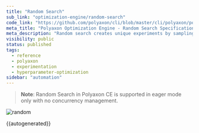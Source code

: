 ```yaml
---
title: "Random Search"
sub_link: "optimization-engine/random-search"
code_link: "https://github.com/polyaxon/cli/blob/master/cli/polyaxon/polyflow/matrix/random_search.py"
meta_title: "Polyaxon Optimization Engine - Random Search Specification - Polyaxon References"
meta_description: "Random search creates unique experiments by sampling randomly from a search space. Random search is a competitive method for black-box parameter tuning in machine learning."
visibility: public
status: published
tags:
  - reference
  - polyaxon
  - experimentation
  - hyperparameter-optimization
sidebar: "automation"
---
```


> **Note**: Random Search in Polyaxon CE is supported in eager mode only with no concurrency management.

![random](../../../../content/images/references/optimization-engine/random-search.png)

{{autogenerated}}
